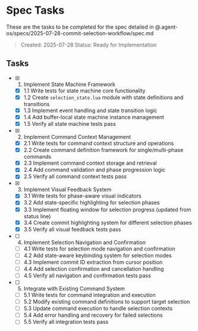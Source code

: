# Spec Tasks

These are the tasks to be completed for the spec detailed in @.agent-os/specs/2025-07-28-commit-selection-workflow/spec.md

> Created: 2025-07-28
> Status: Ready for Implementation

## Tasks

- [x] 1. Implement State Machine Framework
  - [x] 1.1 Write tests for state machine core functionality
  - [x] 1.2 Create `selection_state.lua` module with state definitions and transitions
  - [x] 1.3 Implement event handling and state transition logic
  - [x] 1.4 Add buffer-local state machine instance management
  - [x] 1.5 Verify all state machine tests pass

- [x] 2. Implement Command Context Management
  - [x] 2.1 Write tests for command context structure and operations
  - [x] 2.2 Create command definition framework for single/multi-phase commands
  - [x] 2.3 Implement command context storage and retrieval
  - [x] 2.4 Add command validation and phase progression logic
  - [x] 2.5 Verify all command context tests pass

- [x] 3. Implement Visual Feedback System
  - [x] 3.1 Write tests for phase-aware visual indicators
  - [x] 3.2 Add state-specific highlighting for selection phases
  - [x] 3.3 Implement floating window for selection progress (updated from status line)
  - [x] 3.4 Create commit highlighting system for different selection phases
  - [x] 3.5 Verify all visual feedback tests pass

- [ ] 4. Implement Selection Navigation and Confirmation
  - [ ] 4.1 Write tests for selection mode navigation and confirmation
  - [ ] 4.2 Add state-aware keybinding system for selection modes
  - [ ] 4.3 Implement commit ID extraction from cursor position
  - [ ] 4.4 Add selection confirmation and cancellation handling
  - [ ] 4.5 Verify all navigation and confirmation tests pass

- [ ] 5. Integrate with Existing Command System
  - [ ] 5.1 Write tests for command integration and execution
  - [ ] 5.2 Modify existing command definitions to support target selection
  - [ ] 5.3 Update command execution to handle selection contexts
  - [ ] 5.4 Add error handling and recovery for failed selections
  - [ ] 5.5 Verify all integration tests pass